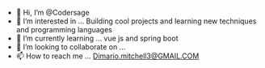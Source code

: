 - 👋 Hi, I’m @Codersage
- 👀 I’m interested in ... Building cool projects and learning new techniques and programming languages 
- 🌱 I’m currently learning ... vue js and spring boot 
- 💞️ I’m looking to collaborate on ...
- 📫 How to reach me ... Dimario.mitchell3@GMAIL.COM

<!---
Codersage/Codersage is a ✨ special ✨ repository because its `README.md` (this file) appears on your GitHub profile.
You can click the Preview link to take a look at your changes.
--->
